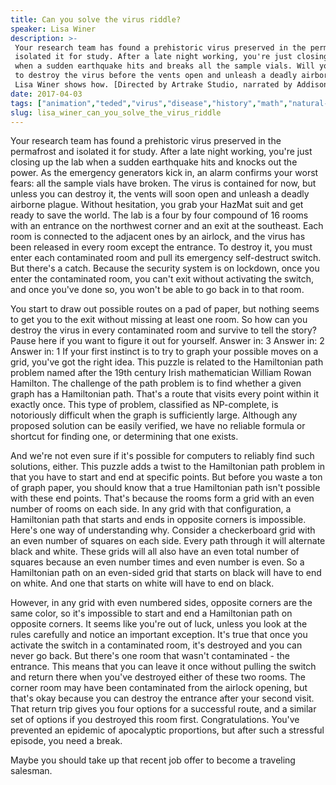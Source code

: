 ```yaml
---
title: Can you solve the virus riddle?
speaker: Lisa Winer
description: >-
 Your research team has found a prehistoric virus preserved in the permafrost and
 isolated it for study. After a late night working, you're just closing up the lab
 when a sudden earthquake hits and breaks all the sample vials. Will you be able
 to destroy the virus before the vents open and unleash a deadly airborne plague?
 Lisa Winer shows how. [Directed by Artrake Studio, narrated by Addison Anderson].
date: 2017-04-03
tags: ["animation","teded","virus","disease","history","math","natural-disaster"]
slug: lisa_winer_can_you_solve_the_virus_riddle
---
```


Your research team has found a prehistoric virus preserved in the permafrost and isolated
it for study. After a late night working, you're just closing up the lab when a sudden
earthquake hits and knocks out the power. As the emergency generators kick in, an alarm
confirms your worst fears: all the sample vials have broken. The virus is contained for
now, but unless you can destroy it, the vents will soon open and unleash a deadly airborne
plague. Without hesitation, you grab your HazMat suit and get ready to save the world. The
lab is a four by four compound of 16 rooms with an entrance on the northwest corner and an
exit at the southeast. Each room is connected to the adjacent ones by an airlock, and the
virus has been released in every room except the entrance. To destroy it, you must enter
each contaminated room and pull its emergency self-destruct switch. But there's a catch.
Because the security system is on lockdown, once you enter the contaminated room, you
can't exit without activating the switch, and once you've done so, you won't be able to
go back in to that room.

You start to draw out possible routes on a pad of paper, but nothing seems to get you to
the exit without missing at least one room. So how can you destroy the virus in every
contaminated room and survive to tell the story? Pause here if you want to figure it out
for yourself. Answer in: 3 Answer in: 2 Answer in: 1 If your first instinct is to try to
graph your possible moves on a grid, you've got the right idea. This puzzle is related to 
the Hamiltonian path problem named after the 19th century Irish mathematician William
Rowan Hamilton. The challenge of the path problem is to find whether a given graph has a
Hamiltonian path. That's a route that visits every point within it exactly once. This
type of problem, classified as NP-complete, is notoriously difficult when the graph is
sufficiently large. Although any proposed solution can be easily verified, we have no
reliable formula or shortcut for finding one, or determining that one exists.

And we're not even sure if it's possible for computers to reliably find such solutions,
either. This puzzle adds a twist to the Hamiltonian path problem in that you have to start
 and end at specific points. But before you waste a ton of graph paper, you should know
that a true Hamiltonian path isn't possible with these end points. That's because the
rooms form a grid with an even number of rooms on each side. In any grid with that
configuration, a Hamiltonian path that starts and ends in opposite corners is impossible.
Here's one way of understanding why. Consider a checkerboard grid with an even number of
squares on each side. Every path through it will alternate black and white. These grids
will all also have an even total number of squares because an even number times and even
number is even. So a Hamiltonian path on an even-sided grid that starts on black will have
to end on white. And one that starts on white will have to end on black.

However, in any grid with even numbered sides, opposite corners are the same color, so
it's impossible to start and end a Hamiltonian path on opposite corners. It seems like
you're out of luck, unless you look at the rules carefully and notice an important
exception. It's true that once you activate the switch in a contaminated room, it's
destroyed and you can never go back. But there's one room that wasn't contaminated - the
entrance. This means that you can leave it once without pulling the switch and return
there when you've destroyed either of these two rooms. The corner room may have been
contaminated from the airlock opening, but that's okay because you can destroy the
entrance after your second visit. That return trip gives you four options for a successful
route, and a similar set of options if you destroyed this room first. Congratulations.
You've prevented an epidemic of apocalyptic proportions, but after such a stressful
episode, you need a break.

Maybe you should take up that recent job offer to become a traveling salesman.

<!--
ad_duration=0
event="TED-Ed"
external_start_time=0
intro_duration=0
is_subtitle_required="False"
is_talk_featured="False"
language="en"
language_swap="False"
native_language="en"
number_of_related_talks=6
number_of_speakers=1
number_of_subtitled_videos=0
number_of_tags=7
number_of_talk_download_languages=18
number_of_talk_more_resources=0
number_of_talk_recommendations=0
number_of_talks_take_actions=0
post_ad_duration=0
published_timestamp="2019-02-22 19:11:01"
recording_date="2017-04-03"
speaker_is_published=0
speaker_name="Lisa Winer"
talk_name="Can you solve the virus riddle?"
talks_tags=["animation","teded","virus","disease","history","math","natural-disaster"]
url_photo_talk="https://s3.amazonaws.com/talkstar-photos/uploads/e1a9a96f-df3c-4dca-8d70-47c747851689/223_virus.jpg"
url_webpage="https://www.ted.com/talks/lisa_winer_can_you_solve_the_virus_riddle"
video_type_name="TED-Ed Original"
-->